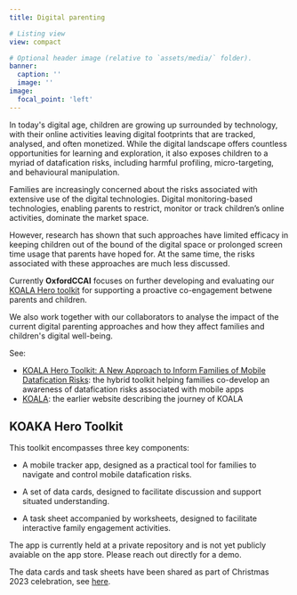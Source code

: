 ```yaml
---
title: Digital parenting

# Listing view
view: compact

# Optional header image (relative to `assets/media/` folder).
banner:
  caption: ''
  image: ''
image:
  focal_point: 'left'
---
```



In today's digital age, children are growing up surrounded by technology, with their online activities leaving digital footprints that are tracked, analysed, and often monetized. While the digital landscape offers countless opportunities for learning and exploration, it also exposes children to a myriad of datafication risks, including harmful profiling, micro-targeting, and behavioural manipulation.

Families are increasingly concerned about the risks associated with extensive use of the digital technologies. Digital monitoring-based technologies, enabling parents to restrict, monitor or track children’s online activities, dominate the market space. 


However, research has shown that such approaches have limited efficacy in keeping children out of the bound of the digital space or prolonged screen time usage that parents have hoped for. At the same time, the risks associated with these approaches are much less discussed.


Currently **OxfordCCAI** focuses on further developing and evaluating our [KOALA Hero toolkit](https://dl.acm.org/doi/10.1145/3613904.3642283) for supporting a proactive co-engagement betwene parents and children.

We also work together with our collaborators to analyse the impact of the current digital parenting approaches and how they affect families and children's digital well-being.

See:
* [KOALA Hero Toolkit: A New Approach to Inform Families of Mobile Datafication Risks](): the hybrid toolkit helping families co-develop an awareness of datafication risks associated with mobile apps
* [KOALA](http://koala.web.ox.ac.uk): the earlier website describing the journey of KOALA


## KOAKA Hero Toolkit

This toolkit encompasses three key components:
* A mobile tracker app, designed as a practical tool for families to navigate and control mobile datafication risks.

* A set of data cards, designed to facilitate discussion and support situated understanding.

* A task sheet accompanied by worksheets, designed to facilitate interactive family engagement activities.

The app is currently held at a private repository and is not yet publicly avaiable on the app store. Please reach out directly for a demo.

The data cards and task sheets have been shared as part of Christmas 2023 celebration, see [here](https://oxfordccai.org/post/20-23-12-koala-xmas/).